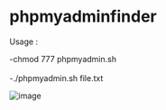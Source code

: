 # phpmyadminfinder

Usage : 


-chmod 777 phpmyadmin.sh
<br>
<br>
-./phpmyadmin.sh file.txt

![image](https://user-images.githubusercontent.com/80779474/136853344-eca86563-28b8-46e9-8b69-2a1d917d0a84.png)

